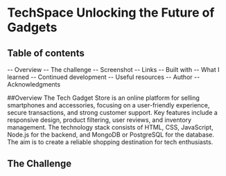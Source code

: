 # TechSpace Unlocking the Future of Gadgets

## Table of contents
-- Overview
-- The challenge
-- Screenshot
-- Links
-- Built with
-- What I learned
-- Continued development
-- Useful resources
-- Author
-- Acknowledgments


##Overview
The Tech Gadget Store is an online platform for selling smartphones and accessories, focusing on a user-friendly experience, secure transactions, and strong customer support. Key features include a responsive design, product filtering, user reviews, and inventory management. The technology stack consists of HTML, CSS, JavaScript, Node.js for the backend, and MongoDB or PostgreSQL for the database. The aim is to create a reliable shopping destination for tech enthusiasts.

## The Challenge